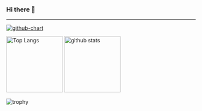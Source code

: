 ### Hi there 👋

<hr>

<!--
**0122takato/0122takato** is a ✨ _special_ ✨ repository because its `README.md` (this file) appears on your GitHub profile.

Here are some ideas to get you started:

- 🔭 I’m currently working on ...
- 🌱 I’m currently learning ...
- 👯 I’m looking to collaborate on ...
- 🤔 I’m looking for help with ...
- 💬 Ask me about ...
- 📫 How to reach me: ...
- 😄 Pronouns: ...
- ⚡ Fun fact: ...
-->

[![github-chart](https://github-chart.vercel.app/api?user=0122takato)](https://github.com/0122takato/github-chart)

<p align="left"> 
  <img alt="Top Langs" height="150px" src="https://github-readme-stats.vercel.app/api/top-langs/?username=0122takato&layout=compact&show_icons=true&theme=onedark" />
  <img alt="github stats" height="150px" src="https://github-readme-stats.vercel.app/api?username=0122takato&theme=onedark&show_icons=ture" />
</p>

![trophy](https://github-profile-trophy.vercel.app/?username=0122takato&theme=onedark&column=3
)
